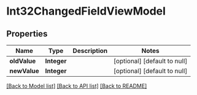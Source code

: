 # Int32ChangedFieldViewModel
## Properties

| Name | Type | Description | Notes |
|------------ | ------------- | ------------- | -------------|
| **oldValue** | **Integer** |  | [optional] [default to null] |
| **newValue** | **Integer** |  | [optional] [default to null] |

[[Back to Model list]](../README.md#documentation-for-models) [[Back to API list]](../README.md#documentation-for-api-endpoints) [[Back to README]](../README.md)


